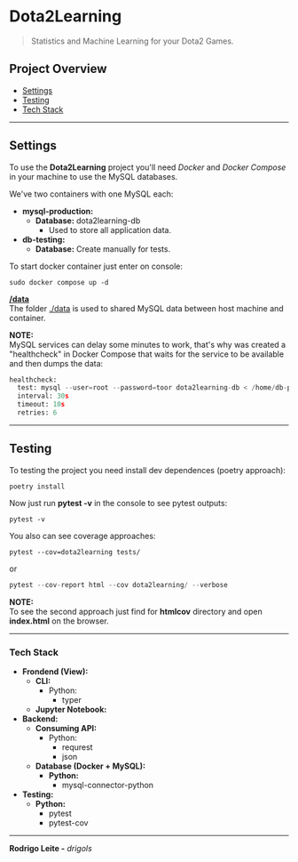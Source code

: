 # Dota2Learning

> Statistics and Machine Learning for your Dota2 Games.

## Project Overview

 - [Settings](#settings)
 - [Testing](#testing)
 - [Tech Stack](#tech-stack)

---

<div id="settings"></div>

## Settings

To use the **Dota2Learning** project  you'll need *Docker* and *Docker Compose* in your machine to use the MySQL databases.

We've two containers with one MySQL each:

 - **mysql-production:**
   - **Database:** dota2learning-db
     - Used to store all application data.
 - **db-testing:**
   - **Database:** Create manually for tests.

To start docker container just enter on console:

```
sudo docker compose up -d
```

**[/data](data)**  
The folder [./data](data) is used to shared MySQL data between host machine and container.

**NOTE:**  
MySQL services can delay some minutes to work, that's why was created a "healthcheck" in Docker Compose that waits for the service to be available and then dumps the data:

```python
healthcheck:
  test: mysql --user=root --password=toor dota2learning-db < /home/db-production/dumb-db-production.sql
  interval: 30s
  timeout: 10s
  retries: 6
```



---

<div id="testing"></div>

## Testing

To testing the project you need install dev dependences (poetry approach):

```
poetry install
```

Now just run **pytest -v** in the console to see pytest outputs:

```
pytest -v
```

You also can see coverage approaches:

```
pytest --cov=dota2learning tests/
```

or

```python
pytest --cov-report html --cov dota2learning/ --verbose
```

**NOTE:**  
To see the second approach just find for **htmlcov** directory and open **index.html** on the browser.

---

<div id="tech-stack"></div>

### Tech Stack

 - **Frondend (View):**
   - **CLI:**
     - Python:
       - typer
   - **Jupyter Notebook:**
 - **Backend:**
   - **Consuming API:**
     - Python:
       - requrest
       - json
   - **Database (Docker + MySQL):**
     - **Python:**
       - mysql-connector-python
 - **Testing:**
   - **Python:**
     - pytest
     - pytest-cov

---

**Rodrigo Leite -** *drigols*
